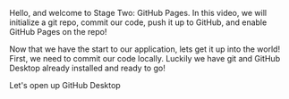 Hello, and welcome to Stage Two: GitHub Pages. In this video, we will initialize a git repo, commit our code, push it up to GitHub, and enable GitHub Pages on the repo!

Now that we have the start to our application, lets get it up into the world! First, we need to commit our code locally. Luckily we have git and GitHub Desktop already installed and ready to go!

Let's open up GitHub Desktop 